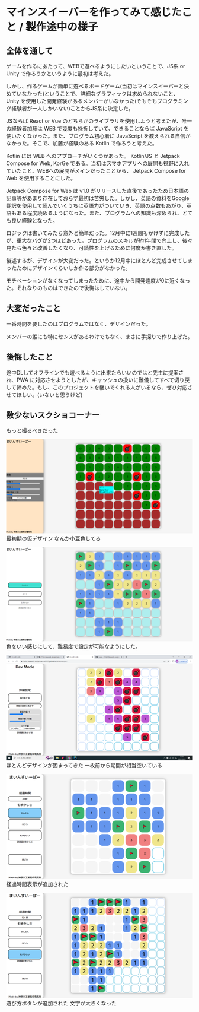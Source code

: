 # マインスイーパーを作ってみて感じたこと / 製作途中の様子

## 全体を通して

ゲームを作るにあたって、WEBで遊べるようにしたいということで、JS系 or Unity で作ろうかというように最初は考えた。

しかし、作るゲームが簡単に遊べるボードゲーム(当初はマインスイーパーと決めていなかった)ということで、詳細なグラフィックは求められないこと、 Unity を使用した開発経験があるメンバーがいなかった(そもそもプログラミング経験者が一人しかいない)ことからJS系に決定した。


JSならば React or Vue のどちらかのライブラリを使用しようと考えたが、唯一の経験者加藤は WEB で幾度も挫折していて、できることならば JavaScript を使いたくなかった。また、プログラム初心者に JavaScript を教えられる自信がなかった。そこで、加藤が経験のある Kotlin で作ろうと考えた。


Kotlin には WEB へのアプローチがいくつかあった。 Kotlin/JS と Jetpack Compose for Web, KorGe である。当初はスマホアプリへの展開も視野に入れていたこと、WEBへの展開がメインだったことから、 Jetpack Compose for Web を使用することにした。


Jetpack Compose for Web は v1.0 がリリースした直後であったため日本語の記事等があまり存在しておらず最初は苦労した。しかし、英語の資料をGoogle翻訳を使用して読んでいくうちに英語力がついていき、英語の点数もあがり、英語もある程度読めるようになった。また、プログラムへの知識も深められ、とても良い経験となった。


ロジックは書いてみたら意外と簡単だった。12月中に1週間もかけずに完成したが、重大なバグが2つほどあった。プログラムのスキルが約1年間で向上し、後々見たら色々と改善したくなり、可読性を上げるために何度か書き直した。


後述するが、デザインが大変だった。というか12月中にほとんど完成させてしまったためにデザインくらいしか作る部分がなかった。


モチベーションがなくなってしまったために、途中から開発速度が0に近くなった。それなりのものはできたので後悔はしていない。


## 大変だったこと

一番時間を要したのはプログラムではなく、デザインだった。

メンバーの誰にも特にセンスがあるわけでもなく、まさに手探りで作り上げた。

## 後悔したこと

途中DLしてオフラインでも遊べるように出来たらいいのではと先生に提案され、PWA に対応させようとしたが、キャッシュの扱いに難儀してすべて切り戻して諦めた。もし、このプロジェクトを継いでくれる人がいるなら、ぜひ対応させてほしい。(いないと思うけど)

## 数少ないスクショコーナー

もっと撮るべきだった


![最初期のデザイン](./photo/1.png)
最初期の仮デザイン なんか小豆色してる


![初期のデザイン改良版](./photo/2.png)
色をいい感じにして、難易度で設定が可能なようにした。


![中期](./photo/3.png)
ほとんどデザインが固まってきた 一枚前から期間が相当空いている


![ラスト前](./photo/4.png)
経過時間表示が追加された


![最終](./photo/5.png)
遊び方ボタンが追加された 文字が大きくなった
